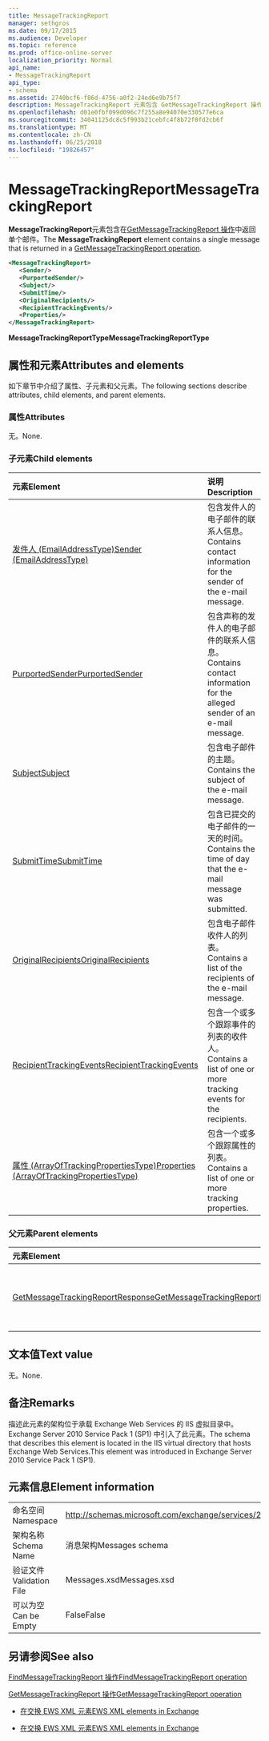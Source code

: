 ```yaml
---
title: MessageTrackingReport
manager: sethgros
ms.date: 09/17/2015
ms.audience: Developer
ms.topic: reference
ms.prod: office-online-server
localization_priority: Normal
api_name:
- MessageTrackingReport
api_type:
- schema
ms.assetid: 2740bcf6-f86d-4756-a0f2-24ed6e9b75f7
description: MessageTrackingReport 元素包含 GetMessageTrackingReport 操作中返回的单个消息。
ms.openlocfilehash: d01e0fbf099d096c7f255a8e94070e330577e6ca
ms.sourcegitcommit: 34041125dc8c5f993b21cebfc4f8b72f0fd2cb6f
ms.translationtype: MT
ms.contentlocale: zh-CN
ms.lasthandoff: 06/25/2018
ms.locfileid: "19826457"
---
```

# <a name="messagetrackingreport"></a><span data-ttu-id="29ae1-103">MessageTrackingReport</span><span class="sxs-lookup"><span data-stu-id="29ae1-103">MessageTrackingReport</span></span>

<span data-ttu-id="29ae1-104">**MessageTrackingReport**元素包含在[GetMessageTrackingReport 操作](getmessagetrackingreport-operation.md)中返回单个邮件。</span><span class="sxs-lookup"><span data-stu-id="29ae1-104">The **MessageTrackingReport** element contains a single message that is returned in a [GetMessageTrackingReport operation](getmessagetrackingreport-operation.md).</span></span>
  
```XML
<MessageTrackingReport>
   <Sender/>
   <PurportedSender/>
   <Subject/>
   <SubmitTime/>
   <OriginalRecipients/>
   <RecipientTrackingEvents/>
   <Properties/>
</MessageTrackingReport>
```

 <span data-ttu-id="29ae1-105">**MessageTrackingReportType**</span><span class="sxs-lookup"><span data-stu-id="29ae1-105">**MessageTrackingReportType**</span></span>
## <a name="attributes-and-elements"></a><span data-ttu-id="29ae1-106">属性和元素</span><span class="sxs-lookup"><span data-stu-id="29ae1-106">Attributes and elements</span></span>

<span data-ttu-id="29ae1-107">如下章节中介绍了属性、子元素和父元素。</span><span class="sxs-lookup"><span data-stu-id="29ae1-107">The following sections describe attributes, child elements, and parent elements.</span></span>
  
### <a name="attributes"></a><span data-ttu-id="29ae1-108">属性</span><span class="sxs-lookup"><span data-stu-id="29ae1-108">Attributes</span></span>

<span data-ttu-id="29ae1-109">无。</span><span class="sxs-lookup"><span data-stu-id="29ae1-109">None.</span></span>
  
### <a name="child-elements"></a><span data-ttu-id="29ae1-110">子元素</span><span class="sxs-lookup"><span data-stu-id="29ae1-110">Child elements</span></span>

|<span data-ttu-id="29ae1-111">**元素**</span><span class="sxs-lookup"><span data-stu-id="29ae1-111">**Element**</span></span>|<span data-ttu-id="29ae1-112">**说明**</span><span class="sxs-lookup"><span data-stu-id="29ae1-112">**Description**</span></span>|
|:-----|:-----|
|[<span data-ttu-id="29ae1-113">发件人 (EmailAddressType)</span><span class="sxs-lookup"><span data-stu-id="29ae1-113">Sender (EmailAddressType)</span></span>](sender-emailaddresstype.md) <br/> |<span data-ttu-id="29ae1-114">包含发件人的电子邮件的联系人信息。</span><span class="sxs-lookup"><span data-stu-id="29ae1-114">Contains contact information for the sender of the e-mail message.</span></span>  <br/> |
|[<span data-ttu-id="29ae1-115">PurportedSender</span><span class="sxs-lookup"><span data-stu-id="29ae1-115">PurportedSender</span></span>](purportedsender.md) <br/> |<span data-ttu-id="29ae1-116">包含声称的发件人的电子邮件的联系人信息。</span><span class="sxs-lookup"><span data-stu-id="29ae1-116">Contains contact information for the alleged sender of an e-mail message.</span></span>  <br/> |
|[<span data-ttu-id="29ae1-117">Subject</span><span class="sxs-lookup"><span data-stu-id="29ae1-117">Subject</span></span>](subject.md) <br/> |<span data-ttu-id="29ae1-118">包含电子邮件的主题。</span><span class="sxs-lookup"><span data-stu-id="29ae1-118">Contains the subject of the e-mail message.</span></span>  <br/> |
|[<span data-ttu-id="29ae1-119">SubmitTime</span><span class="sxs-lookup"><span data-stu-id="29ae1-119">SubmitTime</span></span>](submittime.md) <br/> |<span data-ttu-id="29ae1-120">包含已提交的电子邮件的一天的时间。</span><span class="sxs-lookup"><span data-stu-id="29ae1-120">Contains the time of day that the e-mail message was submitted.</span></span>  <br/> |
|[<span data-ttu-id="29ae1-121">OriginalRecipients</span><span class="sxs-lookup"><span data-stu-id="29ae1-121">OriginalRecipients</span></span>](originalrecipients.md) <br/> |<span data-ttu-id="29ae1-122">包含电子邮件收件人的列表。</span><span class="sxs-lookup"><span data-stu-id="29ae1-122">Contains a list of the recipients of the e-mail message.</span></span>  <br/> |
|[<span data-ttu-id="29ae1-123">RecipientTrackingEvents</span><span class="sxs-lookup"><span data-stu-id="29ae1-123">RecipientTrackingEvents</span></span>](recipienttrackingevents.md) <br/> |<span data-ttu-id="29ae1-124">包含一个或多个跟踪事件的列表的收件人。</span><span class="sxs-lookup"><span data-stu-id="29ae1-124">Contains a list of one or more tracking events for the recipients.</span></span>  <br/> |
|[<span data-ttu-id="29ae1-125">属性 (ArrayOfTrackingPropertiesType)</span><span class="sxs-lookup"><span data-stu-id="29ae1-125">Properties (ArrayOfTrackingPropertiesType)</span></span>](properties-arrayoftrackingpropertiestype.md) <br/> |<span data-ttu-id="29ae1-126">包含一个或多个跟踪属性的列表。</span><span class="sxs-lookup"><span data-stu-id="29ae1-126">Contains a list of one or more tracking properties.</span></span>  <br/> |
   
### <a name="parent-elements"></a><span data-ttu-id="29ae1-127">父元素</span><span class="sxs-lookup"><span data-stu-id="29ae1-127">Parent elements</span></span>

|<span data-ttu-id="29ae1-128">**元素**</span><span class="sxs-lookup"><span data-stu-id="29ae1-128">**Element**</span></span>|<span data-ttu-id="29ae1-129">**说明**</span><span class="sxs-lookup"><span data-stu-id="29ae1-129">**Description**</span></span>|
|:-----|:-----|
|[<span data-ttu-id="29ae1-130">GetMessageTrackingReportResponse</span><span class="sxs-lookup"><span data-stu-id="29ae1-130">GetMessageTrackingReportResponse</span></span>](getmessagetrackingreportresponse.md) <br/> |<span data-ttu-id="29ae1-131">包含结果的单个[GetMessageTrackingReport 操作](getmessagetrackingreport-operation.md)请求。</span><span class="sxs-lookup"><span data-stu-id="29ae1-131">Contains the result of a single [GetMessageTrackingReport operation](getmessagetrackingreport-operation.md) request.</span></span>  <br/> |
   
## <a name="text-value"></a><span data-ttu-id="29ae1-132">文本值</span><span class="sxs-lookup"><span data-stu-id="29ae1-132">Text value</span></span>

<span data-ttu-id="29ae1-133">无。</span><span class="sxs-lookup"><span data-stu-id="29ae1-133">None.</span></span>
  
## <a name="remarks"></a><span data-ttu-id="29ae1-134">备注</span><span class="sxs-lookup"><span data-stu-id="29ae1-134">Remarks</span></span>

<span data-ttu-id="29ae1-135">描述此元素的架构位于承载 Exchange Web Services 的 IIS 虚拟目录中。Exchange Server 2010 Service Pack 1 (SP1) 中引入了此元素。</span><span class="sxs-lookup"><span data-stu-id="29ae1-135">The schema that describes this element is located in the IIS virtual directory that hosts Exchange Web Services.This element was introduced in Exchange Server 2010 Service Pack 1 (SP1).</span></span>
  
## <a name="element-information"></a><span data-ttu-id="29ae1-136">元素信息</span><span class="sxs-lookup"><span data-stu-id="29ae1-136">Element information</span></span>

|||
|:-----|:-----|
|<span data-ttu-id="29ae1-137">命名空间</span><span class="sxs-lookup"><span data-stu-id="29ae1-137">Namespace</span></span>  <br/> |http://schemas.microsoft.com/exchange/services/2006/messages  <br/> |
|<span data-ttu-id="29ae1-138">架构名称</span><span class="sxs-lookup"><span data-stu-id="29ae1-138">Schema Name</span></span>  <br/> |<span data-ttu-id="29ae1-139">消息架构</span><span class="sxs-lookup"><span data-stu-id="29ae1-139">Messages schema</span></span>  <br/> |
|<span data-ttu-id="29ae1-140">验证文件</span><span class="sxs-lookup"><span data-stu-id="29ae1-140">Validation File</span></span>  <br/> |<span data-ttu-id="29ae1-141">Messages.xsd</span><span class="sxs-lookup"><span data-stu-id="29ae1-141">Messages.xsd</span></span>  <br/> |
|<span data-ttu-id="29ae1-142">可以为空</span><span class="sxs-lookup"><span data-stu-id="29ae1-142">Can be Empty</span></span>  <br/> |<span data-ttu-id="29ae1-143">False</span><span class="sxs-lookup"><span data-stu-id="29ae1-143">False</span></span>  <br/> |
   
## <a name="see-also"></a><span data-ttu-id="29ae1-144">另请参阅</span><span class="sxs-lookup"><span data-stu-id="29ae1-144">See also</span></span>



[<span data-ttu-id="29ae1-145">FindMessageTrackingReport 操作</span><span class="sxs-lookup"><span data-stu-id="29ae1-145">FindMessageTrackingReport operation</span></span>](findmessagetrackingreport-operation.md)
  
[<span data-ttu-id="29ae1-146">GetMessageTrackingReport 操作</span><span class="sxs-lookup"><span data-stu-id="29ae1-146">GetMessageTrackingReport operation</span></span>](getmessagetrackingreport-operation.md)


- [<span data-ttu-id="29ae1-147">在交换 EWS XML 元素</span><span class="sxs-lookup"><span data-stu-id="29ae1-147">EWS XML elements in Exchange</span></span>](ews-xml-elements-in-exchange.md)
  
- [<span data-ttu-id="29ae1-148">在交换 EWS XML 元素</span><span class="sxs-lookup"><span data-stu-id="29ae1-148">EWS XML elements in Exchange</span></span>](ews-xml-elements-in-exchange.md)

